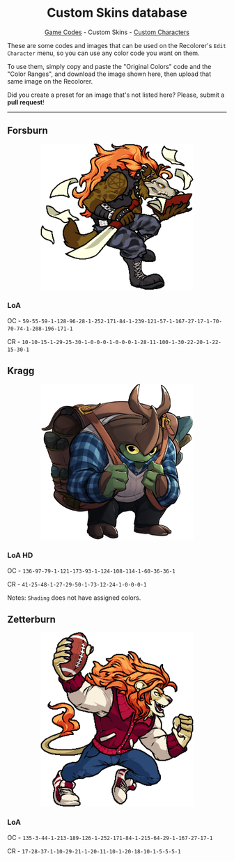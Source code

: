 <h1 align="center">Custom Skins database</h1>

<p align="center"><a href="https://github.com/Readek/RoA-Skin-Recolorer/blob/main/Docs/Game Codes.md">Game Codes</a> - Custom Skins - <a href="https://github.com/Readek/RoA-Skin-Recolorer/blob/main/Docs/Custom Characters.md">Custom Characters</a></p>

These are some codes and images that can be used on the Recolorer's `Edit Character` menu, so you can use any color code you want on them.

To use them, simply copy and paste the "Original Colors" code and the "Color Ranges", and download the image shown here, then upload that same image on the Recolorer.

Did you create a preset for an image that's not listed here? Please, submit a **pull request**!

---

<h2>Forsburn</h2>

<p align="center">

  <img width="350" src="https://github.com/Readek/RoA-Skin-Recolorer/blob/main/Docs/Resources/Forsburn/LoA.png" alt="LoA Forsburn">

</p>

<h3>LoA</h3>

OC - `59-55-59-1-128-96-28-1-252-171-84-1-239-121-57-1-167-27-17-1-70-70-74-1-208-196-171-1`

CR - `10-10-15-1-29-25-30-1-0-0-0-1-0-0-0-1-28-11-100-1-30-22-20-1-22-15-30-1`


<h2>Kragg</h2>

<p align="center">

  <img width="350" src="https://github.com/Readek/RoA-Skin-Recolorer/blob/main/Docs/Resources/Kragg/LoA HD.png" alt="LoA HD Kragg">

</p>

<h3>LoA HD</h3>

OC - `136-97-79-1-121-173-93-1-124-108-114-1-60-36-36-1`

CR - `41-25-48-1-27-29-50-1-73-12-24-1-0-0-0-1`

Notes: `Shading` does not have assigned colors.


<h2>Zetterburn</h2>

<p align="center">

  <img width="350" src="https://github.com/Readek/RoA-Skin-Recolorer/blob/main/Docs/Resources/Zetterburn/LoA.png" alt="LoA Zetterburn">

</p>

<h3>LoA</h3>

OC - `135-3-44-1-213-189-126-1-252-171-84-1-215-64-29-1-167-27-17-1`

CR - `17-28-37-1-10-29-21-1-20-11-10-1-20-18-10-1-5-5-5-1`

